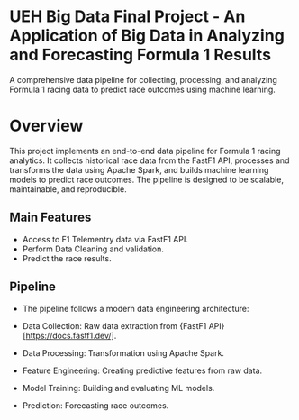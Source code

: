 # UEH Big Data Final Project - An Application of Big Data in Analyzing and Forecasting Formula 1 Results
A comprehensive data pipeline for collecting, processing, and analyzing Formula 1 racing data to predict race outcomes using machine learning.

# Overview
This project implements an end-to-end data pipeline for Formula 1 racing analytics. It collects historical race data from the FastF1 API, processes and transforms the data using Apache Spark, and builds machine learning models to predict race outcomes. The pipeline is designed to be scalable, maintainable, and reproducible.

## Main Features
- Access to F1 Telementry data via FastF1 API.
- Perform Data Cleaning and validation.
- Predict the race results.

## Pipeline
- The pipeline follows a modern data engineering architecture:

- Data Collection: Raw data extraction from {FastF1 API}[https://docs.fastf1.dev/].

- Data Processing: Transformation using Apache Spark.

- Feature Engineering: Creating predictive features from raw data.

- Model Training: Building and evaluating ML models.

- Prediction: Forecasting race outcomes.

